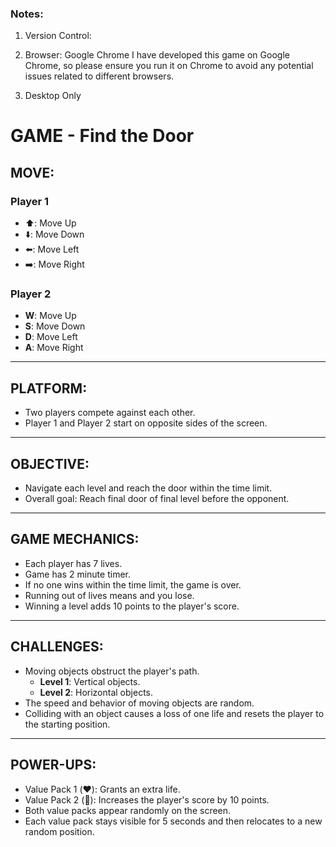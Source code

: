 
### Notes: 
1. Version Control:

2. Browser: Google Chrome
I have developed this game on Google Chrome, so please ensure you run it on Chrome to avoid any potential issues related to different browsers.

3. Desktop Only

# GAME - Find the Door

## MOVE:

### Player 1

- ⬆️: Move Up
- ⬇️: Move Down
- ⬅️: Move Left
- ➡️: Move Right

### Player 2

- **W**: Move Up
- **S**: Move Down
- **D**: Move Left
- **A**: Move Right

---

## PLATFORM:

- Two players compete against each other.
- Player 1 and Player 2 start on opposite sides of the screen.

---

## OBJECTIVE:

- Navigate each level and reach the door within the time limit.
- Overall goal: Reach final door of final level before the opponent.

---

## GAME MECHANICS:

- Each player has 7 lives.
- Game has 2 minute timer.
- If no one wins within the time limit, the game is over.
- Running out of lives means and you lose.
- Winning a level adds 10 points to the player's score.

---

## CHALLENGES:

- Moving objects obstruct the player's path.
  - **Level 1**: Vertical objects.
  - **Level 2**: Horizontal objects.
- The speed and behavior of moving objects are random.
- Colliding with an object causes a loss of one life and resets the player to the starting position.

---

## POWER-UPS:

- Value Pack 1 (❤️): Grants an extra life.
- Value Pack 2 (🌟): Increases the player's score by 10 points.
- Both value packs appear randomly on the screen.
- Each value pack stays visible for 5 seconds and then relocates to a new random position.
